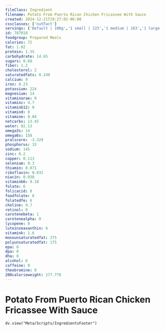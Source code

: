 ```yaml
---
fileClass: Ingredient
filename: Potato From Puerto Rican Chicken Fricassee With Sauce
created: 2024-12-21T19:27:02-06:00
cssclasses: ['nutFact']
servings: ['Default | 100g','1 small | 123','1 medium | 163','1 large | 247','1 cup | 240']
id: 787018
foodgroup: Prepared Meals
calories: 72
fat: 1.02
protein: 1.35
carbohydrate: 14.65
sugars: 0.68
fiber: 1.2
cholesterol: 2
saturatedfats: 0.249
calcium: 9
iron: 0.23
potassium: 224
magnesium: 14
vitaminarae: 0
vitaminc: 4.7
vitaminb12: 0
vitamind: 0
vitamine: 0.04
netcarbs: 13.45
water: 82.13
omega3s: 14
omega6s: 158
pralscore: -3.329
phosphorus: 33
sodium: 145
zinc: 0.2
copper: 0.113
selenium: 0.3
thiamin: 0.071
riboflavin: 0.031
niacin: 0.938
vitaminb6: 0.18
folate: 6
folicacid: 0
foodfolate: 6
folatedfe: 6
choline: 9.7
retinol: 0
carotenebeta: 1
carotenealpha: 0
lycopene: 0
luteinzeaxanthin: 6
vitamink: 1.6
monounsaturatedfat: 375
polyunsaturatedfat: 175
epa: 0
dpa: 0
dha: 0
alcohol: 0
caffeine: 0
theobromine: 0
200calorieweight: 277.778
---
```


# Potato From Puerto Rican Chicken Fricassee With Sauce

```dataviewjs
dv.view("Meta/Scripts/IngredientsFooter")
```